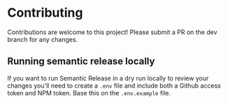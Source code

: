 # Contributing

Contributions are welcome to this project! Please submit a PR on the dev branch for any changes.

## Running semantic release locally

If you want to run Semantic Release in a dry run locally to review your changes you'll need to create a `.env` file and include both a Github access token and NPM token.
Base this on the `.env.example` file.
